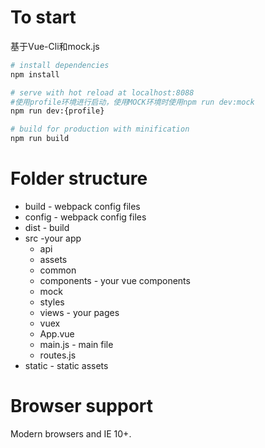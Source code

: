 # To start

基于Vue-Cli和mock.js

``` bash
# install dependencies
npm install

# serve with hot reload at localhost:8088
#使用profile环境进行启动，使用MOCK环境时使用npm run dev:mock
npm run dev:{profile}

# build for production with minification
npm run build

```

# Folder structure
* build - webpack config files
* config - webpack config files
* dist - build
* src -your app
    * api
    * assets
    * common
    * components - your vue components
    * mock
    * styles
    * views - your pages
    * vuex
    * App.vue
    * main.js - main file
    * routes.js
* static - static assets

# Browser support

Modern browsers and IE 10+.

